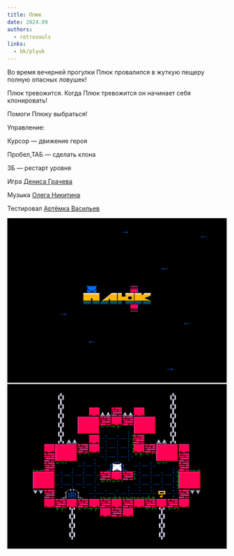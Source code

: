 ```yaml
---
title: Плюк
date: 2024.09
authors:
  - retrosouls
links:
  - bk/plyuk
---
```


Во время вечерней прогулки Плюк провалился в жуткую пещеру полную опасных ловушек!

Плюк тревожится. Когда Плюк тревожится он начинает себя клонировать!

Помоги Плюку выбраться!

Управление:

Курсор — движение героя

Пробел,ТАБ — сделать клона

ЗБ — рестарт уровня

Игра [Дениса Грачева](../../authors/dgrachev)

Музыка [Олега Никитина](../../authors/onikitin)

Тестировал [Артёмка Васильев](../../authors/avasiliev)

![Screenshot 1](plyuk1.png)
![Screenshot 2](plyuk2.png)
